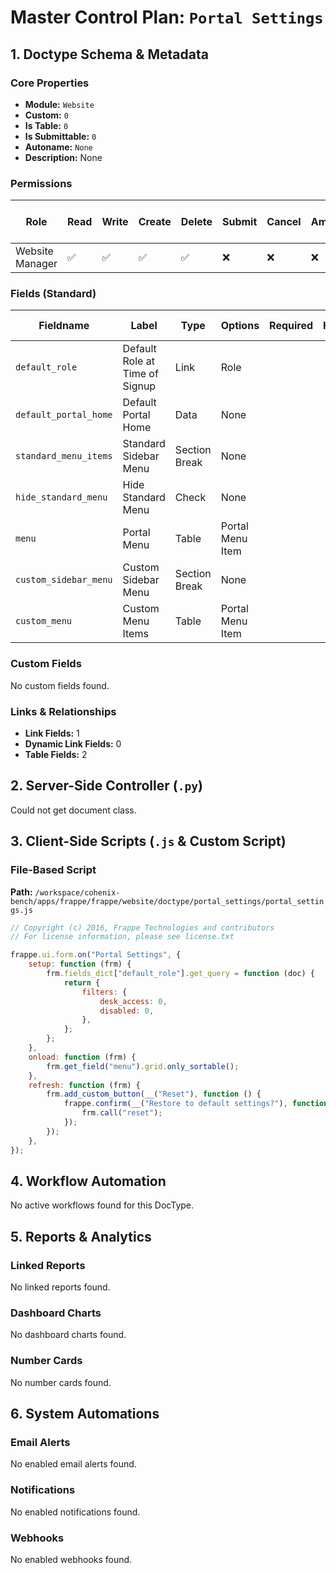 # Master Control Plan: `Portal Settings`

## 1. Doctype Schema & Metadata

### Core Properties
- **Module:** `Website`
- **Custom:** `0`
- **Is Table:** `0`
- **Is Submittable:** `0`
- **Autoname:** `None`
- **Description:** None

### Permissions
| Role | Read | Write | Create | Delete | Submit | Cancel | Amend | Report | Import | Export | Print | Email | Share | Set User Perms |
|---|---|---|---|---|---|---|---|---|---|---|---|---|---|---|
| Website Manager | ✅ | ✅ | ✅ | ✅ | ❌ | ❌ | ❌ | ❌ | ❌ | ❌ | ✅ | ✅ | ✅ | ❌ |


### Fields (Standard)
| Fieldname | Label | Type | Options | Required | Hidden | Read Only | Default | Description |
|---|---|---|---|---|---|---|---|---|
| `default_role` | Default Role at Time of Signup | Link | Role |  |  |  | None | None |
| `default_portal_home` | Default Portal Home | Data | None |  |  |  | None | Example: "/desk" |
| `standard_menu_items` | Standard Sidebar Menu | Section Break | None |  |  |  | None | None |
| `hide_standard_menu` | Hide Standard Menu | Check | None |  |  |  | 0 | None |
| `menu` | Portal Menu | Table | Portal Menu Item |  |  |  | None | None |
| `custom_sidebar_menu` | Custom Sidebar Menu | Section Break | None |  |  |  | None | None |
| `custom_menu` | Custom Menu Items | Table | Portal Menu Item |  |  |  | None | None |


### Custom Fields
No custom fields found.


### Links & Relationships
- **Link Fields:** 1
- **Dynamic Link Fields:** 0
- **Table Fields:** 2

## 2. Server-Side Controller (`.py`)
Could not get document class.


## 3. Client-Side Scripts (`.js` & Custom Script)
### File-Based Script
**Path:** `/workspace/cohenix-bench/apps/frappe/frappe/website/doctype/portal_settings/portal_settings.js`
```javascript
// Copyright (c) 2016, Frappe Technologies and contributors
// For license information, please see license.txt

frappe.ui.form.on("Portal Settings", {
	setup: function (frm) {
		frm.fields_dict["default_role"].get_query = function (doc) {
			return {
				filters: {
					desk_access: 0,
					disabled: 0,
				},
			};
		};
	},
	onload: function (frm) {
		frm.get_field("menu").grid.only_sortable();
	},
	refresh: function (frm) {
		frm.add_custom_button(__("Reset"), function () {
			frappe.confirm(__("Restore to default settings?"), function () {
				frm.call("reset");
			});
		});
	},
});

```




## 4. Workflow Automation
No active workflows found for this DocType.


## 5. Reports & Analytics
### Linked Reports
No linked reports found.


### Dashboard Charts
No dashboard charts found.


### Number Cards
No number cards found.


## 6. System Automations
### Email Alerts
No enabled email alerts found.


### Notifications
No enabled notifications found.


### Webhooks
No enabled webhooks found.
